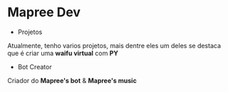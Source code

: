 # Mapree Dev

- Projetos

Atualmente, tenho varios projetos, mais dentre eles um deles se destaca que é criar uma **waifu virtual** com **PY**

- Bot Creator

Criador do **Mapree's bot** & **Mapree's music** 
  
